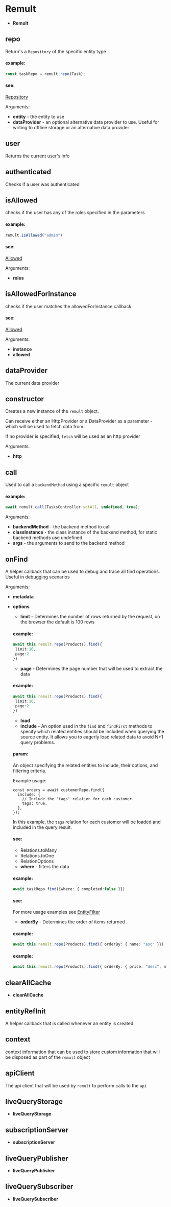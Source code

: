 # Remult
* **Remult**
## repo
Return's a `Repository` of the specific entity type


#### example:
```ts
const taskRepo = remult.repo(Task);
```


#### see:
[Repository](https://remult.dev/docs/ref_repository.html)

Arguments:
* **entity** - the entity to use
* **dataProvider** - an optional alternative data provider to use. Useful for writing to offline storage or an alternative data provider
## user
Returns the current user's info
## authenticated
Checks if a user was authenticated
## isAllowed
checks if the user has any of the roles specified in the parameters


#### example:
```ts
remult.isAllowed("admin")
```


#### see:
[Allowed](https://remult.dev/docs/allowed.html)

Arguments:
* **roles**
## isAllowedForInstance
checks if the user matches the allowedForInstance callback


#### see:
[Allowed](https://remult.dev/docs/allowed.html)

Arguments:
* **instance**
* **allowed**
## dataProvider
The current data provider
## constructor
Creates a new instance of the `remult` object.

Can receive either an HttpProvider or a DataProvider as a parameter - which will be used to fetch data from.

If no provider is specified, `fetch` will be used as an http provider

Arguments:
* **http**
## call
Used to call a `backendMethod` using a specific `remult` object


#### example:
```ts
await remult.call(TasksController.setAll, undefined, true);
```

Arguments:
* **backendMethod** - the backend method to call
* **classInstance** - the class instance of the backend method, for static backend methods use undefined
* **args** - the arguments to send to the backend method
## onFind
A helper callback that can be used to debug and trace all find operations. Useful in debugging scenarios

Arguments:
* **metadata**
* **options**
   * **limit** - Determines the number of rows returned by the request, on the browser the default is 100 rows
   
   
   #### example:
   ```ts
   await this.remult.repo(Products).find({
    limit:10,
    page:2
   })
   ```
   * **page** - Determines the page number that will be used to extract the data
   
   
   #### example:
   ```ts
   await this.remult.repo(Products).find({
    limit:10,
    page:2
   })
   ```
   * **load**
   * **include** - An option used in the `find` and `findFirst` methods to specify which related entities should be included
   when querying the source entity. It allows you to eagerly load related data to avoid N+1 query problems.
   
   
   #### param:
   An object specifying the related entities to include, their options, and filtering criteria.
   
   Example usage:
   ```
   const orders = await customerRepo.find({
     include: {
       // Include the 'tags' relation for each customer.
       tags: true,
     },
   });
   ```
   In this example, the `tags` relation for each customer will be loaded and included in the query result.
   
   
   #### see:
    - Relations.toMany
    - Relations.toOne
    - RelationOptions
   
   * **where** - filters the data
   
   
   #### example:
   ```ts
   await taskRepo.find({where: { completed:false }})
   ```
   
   
   #### see:
   For more usage examples see [EntityFilter](https://remult.dev/docs/entityFilter.html)
   * **orderBy** - Determines the order of items returned .
   
   
   #### example:
   ```ts
   await this.remult.repo(Products).find({ orderBy: { name: "asc" }})
   ```
   
   
   #### example:
   ```ts
   await this.remult.repo(Products).find({ orderBy: { price: "desc", name: "asc" }})
   ```
## clearAllCache
* **clearAllCache**
## entityRefInit
A helper callback that is called whenever an entity is created.
## context
context information that can be used to store custom information that will be disposed as part of the `remult` object
## apiClient
The api client that will be used by `remult` to perform calls to the `api`
## liveQueryStorage
* **liveQueryStorage**
## subscriptionServer
* **subscriptionServer**
## liveQueryPublisher
* **liveQueryPublisher**
## liveQuerySubscriber
* **liveQuerySubscriber**
